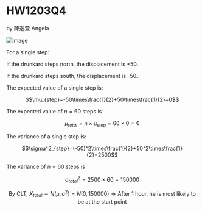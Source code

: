# HW1203Q4

by 陳逸萱 Angela
 
![image](https://github.com/user-attachments/assets/c80d25ae-2f51-462d-9906-5029792610c2)

For a single step:

If the drunkard steps north, the displacement is +50.

If the drunkard steps south, the displacement is -50.

The expected value of a single step is:

$$\mu_{step}=-50\times\frac{1}{2}+50\times\frac{1}{2}=0$$

The expected value of $n=60$ steps is

$$\mu_{total}=n\times\mu_{step}=60\times0=0$$

The variance of a single step is:

$$\sigma^2_{step}=(-50)^2\times\frac{1}{2}+50^2\times\frac{1}{2}=2500$$

The variance of $n=60$ steps is

$$\sigma^2_{total}=2500\times60=150000$$

$$\text{By CLT, }X_{total}\sim N(\mu, \sigma^2)=N(0, 150000)\Rightarrow \text{After 1 hour, he is most likely to be at the start point}$$
